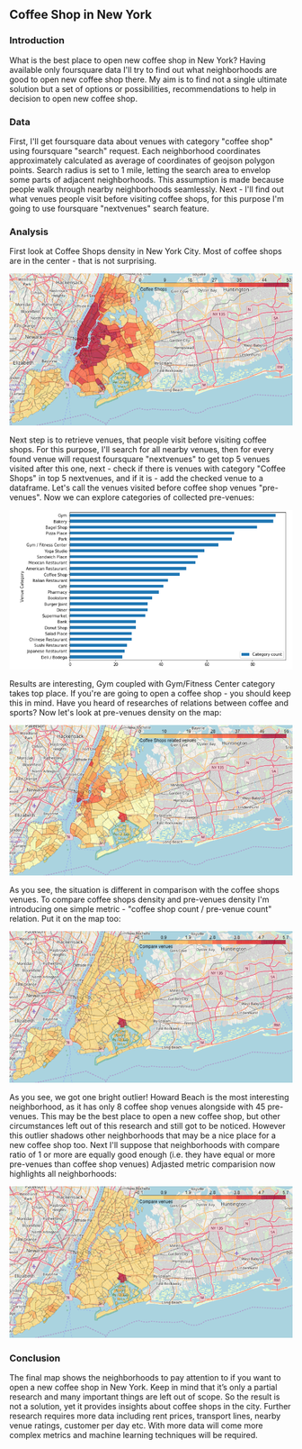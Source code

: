 ## Coffee Shop in New York

### Introduction

What is the best place to open new coffee shop in New York? Having available only foursquare data I'll try to find out what neighborhoods are good to open new coffee shop there. My aim is to find not a single ultimate solution but a set of options or possibilities, recommendations to help in decision to open new coffee shop.

### Data

First, I'll get foursquare data about venues with category "coffee shop" using foursquare "search" request. Each neighborhood coordinates approximately calculated as average of coordinates of geojson polygon points. Search radius is set to 1 mile, letting the search area to envelop some parts of adjacent neighborhoods. This assumption is made because people walk through nearby neighborhoods seamlessly. 
Next - I'll find out what venues people visit before visiting coffee shops, for this purpose I'm going to use foursquare "nextvenues" search feature.

### Analysis

First look at Coffee Shops density in New York City. Most of coffee shops are in the center  - that is not surprising.

![Coffee venues density](/images/coffee_dens.png) 

Next step is to retrieve venues, that people visit before visiting coffee shops. For this purpose, I'll search for all nearby venues, then for every found venue will request foursquare "nextvenues" to get top 5 venues visited after this one, next - check if there is venues with category "Coffee Shops" in top 5 nextvenues, and if it is - add the checked venue to a dataframe.
Let's call the venues visited before coffee shop venues "pre-venues". Now we can explore categories of collected pre-venues: 

![pre venues top](/images/venues_barh.png) 
 
Results are interesting, Gym coupled with Gym/Fitness Center category takes top place. If you're are going to open a coffee shop - you should keep this in mind. Have you heard of researches of relations between coffee and sports?
Now let's look at pre-venues density on the map: 

![pre-venues density](/images/pre_venues_dens.png) 

As you see, the situation is different in comparison with the coffee shops venues.
To compare coffee shops density and pre-venues density I'm introducing one simple metric - "coffee shop count / pre-venue count" relation. Put it on the map too: 

![compare](/images/compare_1.png) 

As you see, we got one bright outlier! Howard Beach is the most interesting neighborhood, as it has only 8 coffee shop venues alongside with 45 pre-venues. This may be the best place to open a new coffee shop, but other circumstances left out of this research and still got to be noticed.
However this outlier shadows other neighborhoods that may be a nice place for a new coffee shop too. Next I'll suppose that neighborhoods with compare ratio of 1 or more are equally good enough (i.e. they have equal or more pre-venues than coffee shop venues)
Adjasted metric comparision now highlights all neighborhoods: 

![compare](/images/compare_1.png) 

### Conclusion

The final map shows the neighborhoods to pay attention to if you want to open a new coffee shop in New York.
Keep in mind that it’s only a partial research and many important things are left out of scope. So the result is not a solution, yet it provides insights about coffee shops in the city.
Further research requires more data including rent prices, transport lines, nearby venue ratings, customer per day etc. With more data will come more complex metrics and machine learning techniques will be required.



